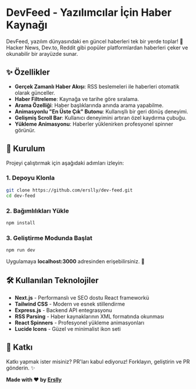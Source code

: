 # DevFeed - Yazılımcılar İçin Haber Kaynağı

DevFeed, yazılım dünyasındaki en güncel haberleri tek bir yerde toplar! 🚀
Hacker News, Dev.to, Reddit gibi popüler platformlardan haberleri çeker ve okunabilir bir arayüzde sunar.

## ✨ Özellikler
- **Gerçek Zamanlı Haber Akışı**: RSS beslemeleri ile haberleri otomatik olarak günceller.
- **Haber Filtreleme**: Kaynağa ve tarihe göre sıralama.
- **Arama Özelliği**: Haber başlıklarında anında arama yapabilme.
- **Animasyonlu "En Üste Çık" Butonu**: Kullanışllı bir geri dönüş deneyimi.
- **Gelişmiş Scroll Bar**: Kullanıcı deneyimini artıran özel kaydırma çubuğu.
- **Yükleme Animasyonu**: Haberler yüklenirken profesyonel spinner görünür.

## 📝 Kurulum
Projeyi çalıştırmak için aşağıdaki adımları izleyin:

### 1. Depoyu Klonla
```bash
git clone https://github.com/erslly/dev-feed.git
cd dev-feed
```

### 2. Bağımlılıkları Yükle
```bash
npm install
```

### 3. Geliştirme Modunda Başlat
```bash
npm run dev
```

Uygulamaya **localhost:3000** adresinden erişebilirsiniz. 🎉

## 🛠 Kullanılan Teknolojiler
- **Next.js** - Performanslı ve SEO dostu React frameworkü
- **Tailwind CSS** - Modern ve esnek stillendirme
- **Express.js** - Backend API entegrasyonu
- **RSS Parsing** - Haber kaynaklarının XML formatında okunması
- **React Spinners** - Profesyonel yükleme animasyonları
- **Lucide Icons** - Güzel ve minimalist ikon seti


## 👤 Katkı
Katkı yapmak ister misiniz? PR'ları kabul ediyoruz! Forklayın, geliştirin ve PR gönderin. ✨

**Made with ❤️ by [Erslly](https://erslly.xyz/)**

